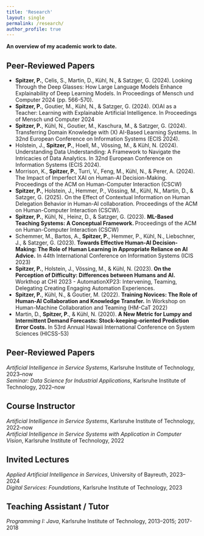 ```yaml
---
title: 'Research'
layout: single
permalink: /research/
author_profile: true
---
```


<p style="font-size: 14px;">
<b>An overview of my academic work to date.</b>
</p>


<h2>Peer-Reviewed Papers</h2>

<p style="font-size: 14px;">
<ul style="font-size: 14px;">
    <li><b>Spitzer, P.</b>, Celis, S., Martin, D., Kühl, N., & Satzger, G. (2024). <a href="https://dl.acm.org/doi/pdf/10.1145/3670653.3677488" style="text-decoration:none">Looking Through the Deep Glasses: How Large Language Models Enhance Explainability of Deep Learning Models. </b></a>In Proceedings of Mensch und Computer 2024 (pp. 566-570). </li>
    <li><b>Spitzer, P.</b>, Goutier, M., Kühl, N., & Satzger, G. (2024). <a href="https://arxiv.org/pdf/2406.01329" style="text-decoration:none">(X)AI as a Teacher: Learning with Explainable Artificial Intelligence.</b></a> In Proceedings of Mensch und Computer 2024 </li>
    <li><b>Spitzer, P.</b>, Kühl, N., Goutier, M., Kaschura, M., & Satzger, G. (2024). <a href="https://arxiv.org/pdf/2406.01329" style="text-decoration:none">Transferring Domain Knowledge with (X) AI-Based Learning Systems.</b></a> In 32nd European Conference on Information Systems (ECIS 2024).</li>
    <li>Holstein, J., <b>Spitzer, P.</b>, Hoell, M., Vössing, M., & Kühl, N. (2024). <a href="https://arxiv.org/pdf/2405.07658" style="text-decoration:none">Understanding Data Understanding: A Framework to Navigate the Intricacies of Data Analytics.</b></a> In 32nd European Conference on Information Systems (ECIS 2024).</li>
    <li>Morrison, K., <b>Spitzer, P.</b>, Turri, V., Feng, M., Kühl, N., & Perer, A. (2024). <a href="https://arxiv.org/pdf/2307.13566" style="text-decoration:none">The Impact of Imperfect XAI on Human-AI Decision-Making.</b></a> Proceedings of the ACM on Human-Computer Interaction (CSCW)</li>
    <li><b>Spitzer, P.</b>, Holstein, J., Hemmer, P., Vössing, M., Kühl, N., Martin, D., & Satzger, G. (2025). <a href="https://arxiv.org/pdf/2401.04729" style="text-decoration:none">On the Effect of Contextual Information on Human Delegation Behavior in Human-AI collaboration.</b></a> Proceedings of the ACM on Human-Computer Interaction (CSCW).</li>
    <li><b>Spitzer, P.</b>, Kühl, N., Heinz, D., & Satzger, G. (2023). <a href="https://arxiv.org/pdf/2305.07681" style="text-decoration:none"><b>ML-Based Teaching Systems: A Conceptual Framework. </b></a>Proceedings of the ACM on Human-Computer Interaction (CSCW)</li>
    <li>Schemmer, M., Bartos, A., <b>Spitzer, P.</b>, Hemmer, P., Kühl, N., Liebschner, J., & Satzger, G. (2023). <a href="https://arxiv.org/pdf/2310.02108" style="text-decoration:none"><b>Towards Effective Human-AI Decision-Making: The Role of Human Learning in Appropriate Reliance on AI Advice.</b></a> In 44th International Conference on Information Systems (ICIS 2023) </li>
    <li><b>Spitzer, P.</b>, Holstein, J., Vössing, M., & Kühl, N. (2023).<a href="https://ceur-ws.org/Vol-3394/short4.pdf" style="text-decoration:none"><b> On the Perception of Difficulty: Differences between Humans and AI.</b></a> Workthop at CHI 2023 - AutomationXP23: Intervening, Teaming, Delegating Creating Engaging Automation Experiences.</li>
    <li><b>Spitzer, P.</b>, Kühl, N., & Goutier, M. (2022). <a href="https://arxiv.org/pdf/2207.00497" style="text-decoration:none"><b>Training Novices: The Role of Human-AI Collaboration and Knowledge Transfer.</b></a> In Workshop on Human-Machine Collaboration and Teaming (HM-CaT 2022)</li>
    <li>Martin, D., <b>Spitzer, P.</b>, & Kühl, N. (2020). <a href="https://arxiv.org/pdf/2004.10537" style="text-decoration:none"><b>A New Metric for Lumpy and Intermittent Demand Forecasts: Stock-keeping-oriented Prediction Error Costs.</b></a> In 53rd Annual Hawaii International Conference on System Sciences (HICSS-53)</li>
</ul>
</p>



<h2>Peer-Reviewed Papers</h2>
<p style="font-size: 14px;">

<i>Artificial Intelligence in Service Systems</i>, Karlsruhe Institute of Technology, 2023–now
<br>
<i>Seminar: Data Science for Industrial Applications</i>, Karlsruhe Institute of Technology, 2022–now
</p>

<h2>Course Instructor</h2>
<p style="font-size: 14px;">
<i>Artificial Intelligence in Service Systems</i>, Karlsruhe Institute of Technology, 2022–now
<br>
<i>Artificial Intelligence in Service Systems with Application in Computer Vision</i>, Karlsruhe Institute of Technology, 2022
</p>

<h2>Invited Lectures</h2>
<p style="font-size: 14px;">
<i>Applied Artificial Intelligence in Services</i>, University of Bayreuth, 2023–2024
<br>
<i>Digital Services: Foundations</i>, Karlsruhe Institute of Technology, 2023
</p>

<h2>Teaching Assistant / Tutor</h2>
<p style="font-size: 14px;">
<i>Programming I: Java</i>, Karlsruhe Institute of Technology, 2013–2015; 2017-2018
</p>


